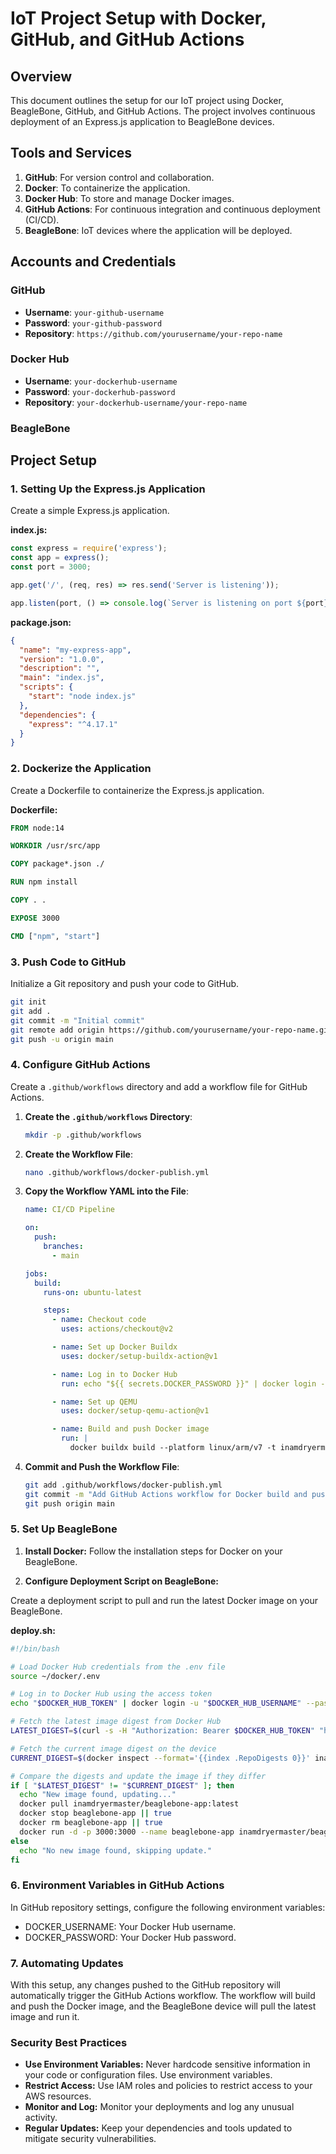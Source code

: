 # IoT Project Setup with Docker, GitHub, and GitHub Actions

## Overview

This document outlines the setup for our IoT project using Docker, BeagleBone, GitHub, and GitHub Actions. The project involves continuous deployment of an Express.js application to BeagleBone devices.

## Tools and Services

1. **GitHub**: For version control and collaboration.
2. **Docker**: To containerize the application.
3. **Docker Hub**: To store and manage Docker images.
4. **GitHub Actions**: For continuous integration and continuous deployment (CI/CD).
5. **BeagleBone**: IoT devices where the application will be deployed.

## Accounts and Credentials

### GitHub

- **Username**: `your-github-username`
- **Password**: `your-github-password`
- **Repository**: `https://github.com/yourusername/your-repo-name`

### Docker Hub

- **Username**: `your-dockerhub-username`
- **Password**: `your-dockerhub-password`
- **Repository**: `your-dockerhub-username/your-repo-name`

### BeagleBone

## Project Setup

### 1. Setting Up the Express.js Application

Create a simple Express.js application.

**index.js:**

```javascript
const express = require('express');
const app = express();
const port = 3000;

app.get('/', (req, res) => res.send('Server is listening'));

app.listen(port, () => console.log(`Server is listening on port ${port}`));
```

**package.json:**

```json
{
  "name": "my-express-app",
  "version": "1.0.0",
  "description": "",
  "main": "index.js",
  "scripts": {
    "start": "node index.js"
  },
  "dependencies": {
    "express": "^4.17.1"
  }
}
```

### 2. Dockerize the Application

Create a Dockerfile to containerize the Express.js application.

**Dockerfile:**

```dockerfile
FROM node:14

WORKDIR /usr/src/app

COPY package*.json ./

RUN npm install

COPY . .

EXPOSE 3000

CMD ["npm", "start"]
```

### 3. Push Code to GitHub

Initialize a Git repository and push your code to GitHub.

```sh
git init
git add .
git commit -m "Initial commit"
git remote add origin https://github.com/yourusername/your-repo-name.git
git push -u origin main
```

### 4. Configure GitHub Actions

Create a `.github/workflows` directory and add a workflow file for GitHub Actions.

1. **Create the `.github/workflows` Directory**:

   ```sh
   mkdir -p .github/workflows
   ```

2. **Create the Workflow File**:

   ```sh
   nano .github/workflows/docker-publish.yml
   ```

3. **Copy the Workflow YAML into the File**:

   ```yaml
   name: CI/CD Pipeline

   on:
     push:
       branches:
         - main

   jobs:
     build:
       runs-on: ubuntu-latest

       steps:
         - name: Checkout code
           uses: actions/checkout@v2

         - name: Set up Docker Buildx
           uses: docker/setup-buildx-action@v1

         - name: Log in to Docker Hub
           run: echo "${{ secrets.DOCKER_PASSWORD }}" | docker login -u "${{ secrets.DOCKER_USERNAME }}" --password-stdin

         - name: Set up QEMU
           uses: docker/setup-qemu-action@v1

         - name: Build and push Docker image
           run: |
             docker buildx build --platform linux/arm/v7 -t inamdryermaster/beaglebone-app:latest --push -f Dockerfile .
   ```

4. **Commit and Push the Workflow File**:
   ```sh
   git add .github/workflows/docker-publish.yml
   git commit -m "Add GitHub Actions workflow for Docker build and push"
   git push origin main
   ```

### 5. Set Up BeagleBone

1. **Install Docker:** Follow the installation steps for Docker on your BeagleBone.

2. **Configure Deployment Script on BeagleBone:**

Create a deployment script to pull and run the latest Docker image on your BeagleBone.

**deploy.sh:**

```sh
#!/bin/bash

# Load Docker Hub credentials from the .env file
source ~/docker/.env

# Log in to Docker Hub using the access token
echo "$DOCKER_HUB_TOKEN" | docker login -u "$DOCKER_HUB_USERNAME" --password-stdin

# Fetch the latest image digest from Docker Hub
LATEST_DIGEST=$(curl -s -H "Authorization: Bearer $DOCKER_HUB_TOKEN" "https://hub.docker.com/v2/repositories/inamdryermaster/beaglebone-app/tags/latest/" | jq -r '.images[0].digest')

# Fetch the current image digest on the device
CURRENT_DIGEST=$(docker inspect --format='{{index .RepoDigests 0}}' inamdryermaster/beaglebone-app:latest | grep -oP '(?<=sha256:)[a-f0-9]+')

# Compare the digests and update the image if they differ
if [ "$LATEST_DIGEST" != "$CURRENT_DIGEST" ]; then
  echo "New image found, updating..."
  docker pull inamdryermaster/beaglebone-app:latest
  docker stop beaglebone-app || true
  docker rm beaglebone-app || true
  docker run -d -p 3000:3000 --name beaglebone-app inamdryermaster/beaglebone-app:latest
else
  echo "No new image found, skipping update."
fi
```

### 6. Environment Variables in GitHub Actions

In GitHub repository settings, configure the following environment variables:

- DOCKER_USERNAME: Your Docker Hub username.
- DOCKER_PASSWORD: Your Docker Hub password.

### 7. Automating Updates

With this setup, any changes pushed to the GitHub repository will automatically trigger the GitHub Actions workflow. The workflow will build and push the Docker image, and the BeagleBone device will pull the latest image and run it.

### Security Best Practices

- **Use Environment Variables:** Never hardcode sensitive information in your code or configuration files. Use environment variables.
- **Restrict Access:** Use IAM roles and policies to restrict access to your AWS resources.
- **Monitor and Log:** Monitor your deployments and log any unusual activity.
- **Regular Updates:** Keep your dependencies and tools updated to mitigate security vulnerabilities.
